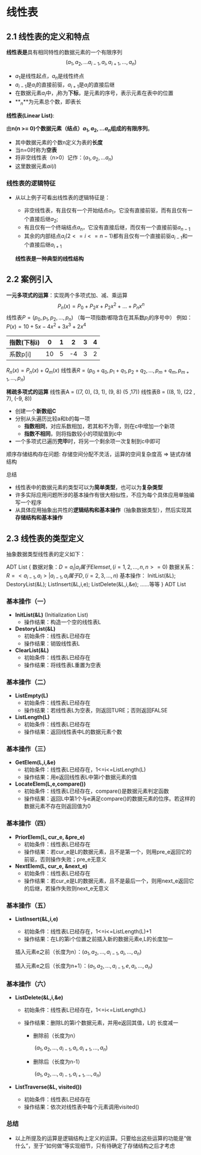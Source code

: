 # 线性表

## 2.1 线性表的定义和特点

**线性表是**具有相同特性的数据元素的一个有限序列
$$
(a_1,a_2,...a_{i-1},a_i,a_{i+1},...,a_n)
$$

- $a_1$是线性起点，$a_n$是线性终点
- $a_{i-1}$是$a_i$的直接前驱，$a_{i+1}$是$a_i$的直接后继
- 在数据元素$a_i$中，$_i$称为**下标**，是元素的序号，表示元素在表中的位置
- **$_n$**为元素总个数，即表长

**线性表(Linear List)**:

由**n(n >= 0)**个数据元素（结点）$a_1,a_2,...a_n$组成的**有限序列**。

- 其中数据元素的个数n定义为表的**长度**
- 当n=0时称为**空表**
- 将非空线性表（n>0）记作：$(a_1,a_2,...a_n)$
- 这里数据元素$ai(i)$

### 线性表的逻辑特征

- 从以上例子可看出线性表的逻辑特征是：

  - 非空线性表，有且仅有一个开始结点$a_1$，它没有直接前驱，而有且仅有一个直接后继$a_2$;
  - 有且仅有一个终端结点$a_n$，它没有直接后继，而仅有一个直接前驱$a_{n-1}$
  - 其余的内部结点$a_i(2 <= i <= n-1)$都有且仅有一个直接前驱$a_{i-1}$和一个直接后继$a_{i+1}$

  **线性表是一种典型的线性结构**

## 2.2 案例引入

**一元多项式的运算**：实现两个多项式加、减、乘运算
$$
P_n(x) = P_0 + P_2x + P_2x^2+ ... + P_nx^n
$$
线性表$P=(p_0,p_1,p_2,...,p_n)$
（每一项指数$i$都隐含在其系数$p_i$的序号中）
例如：$P(x) = 10 + 5x - 4x^2 + 3x^3 + 2x^4$

|指数(下标i)|0|1|2|3|4|
| ---- | ---- | ---- | ---- | ---- | ---- |
|系数p[i]|10|5|-4|3|2|

$R_n(x) = P_n(x) + Q_m(x)$
线性表$R = (p_0 + q_0, p_1 + q_1, p_2 + q_2,...,p_m + q_m, p_{m+1},...,p_n)$

**稀疏多项式的运算**
线性表A = ((7, 0), (3, 1), (9, 8) (5 ,17))
线性表B = ((8, 1), (22 , 7), (-9, 8))

- 创建一个**新数组C**
- 分别从头遍历比较a和b的每一项
  - **指数相同**，对应系数相加，若其和不为零，则在c中增加一个新项
  - **指数不相同**，则将指数较小的项赋值到c中
- 一个多项式已遍历**完毕**时，将另一个剩余项一次复制到c中即可

顺序存储结构存在问题: 存储空间分配不灵活，运算的空间复杂度高 => 链式存储结构

总结

- 线性表中的数据元素的类型可以为**简单类型**，也可以为**复杂类型**
- 许多实际应用问题所涉的基本操作有很大相似性，不应为每个具体应用单独编写一个程序
- 从具体应用抽象出共性的**逻辑结构和基本操作**（抽象数据类型），然后实现其**存储结构和基本操作**

## 2.3 线性表的类型定义

抽象数据类型线性表的定义如下：

ADT List {
	数据对象：$D = {a_i|a_i属于Elemset, (i = 1, 2, ..., n, n>=0)}$
	数据关系：$R = {<a_{i-1}, a_i>|a_{i - 1}, a_i属于D, (i = 2,3,...,n)}$
	基本操作：
		InitList(&L);	DestoryList(&L);
		ListInsert(&L,i,e);	ListDelete(&L,i,&e);
		......等等
} ADT List

### 基本操作（一）

- **InitList(&L)** (Initialization List)
  - 操作结果：构造一个空的线性表L
- **DestoryList(&L)**
  - 初始条件：线性表L已经存在
  - 操作结果：销毁线性表L
- **ClearList(&L)**
  - 初始条件：线性表L已经存在
  - 操作结果：将线性表L重置为空表

### 基本操作（二）

- **ListEmpty(L)**
  - 初始条件：线性表L已经存在
  - 操作结果：若线性表L为空表，则返回TURE；否则返回FALSE
- **ListLength(L)**
  - 初始条件：线性表L已经存在
  - 操作结果：返回线性表中L的数据元素个数

### 基本操作（三）

- **GetElem(L,i,&e)**
  - 初始条件：线性表L已经存在，1<=i<=ListLength(L)
  - 操作结果：用e返回线性表L中第i个数据元素的值
- **LocateElem(L,e,compare())**
  - 初始条件：线性表L已经存在，compare()是数据元素判定函数
  - 操作结果：返回L中第1个与e满足compare()的数据元素的位序。若这样的数据元素不存在则返回值为0

### 基本操作（四）

- **PriorElem(L, cur_e, &pre_e)**
  - 初始条件：线性表L已经存在
  - 操作结果：若cur_e是L的数据元素，且不是第一个，则用pre_e返回它的前驱，否则操作失败；pre_e无意义
- **NextElem(L, cur_e, &next_e)**
  - 初始条件：线性表L已经存在
  - 操作结果：若cur_e是L的数据元素，且不是最后一个，则用next_e返回它的后继，若操作失败则next_e无意义

### 基本操作（五）

- **ListInsert(&L,i,e)**

  - 初始条件：线性表L已经存在，1<=i<=ListLength(L)+1
  - 操作结果：在L的第i个位置之前插入新的数据元素e,L的长度加一

  插入元素e之前（长度为n）：$(a_1,a_2,...,a_{i-1},a_i,...,a_n)$

  插入元素e之后（长度为n+1）：$(a_1,a_2,...,a_{i-1},e,a_i,...,a_n)$

### 基本操作（六）

- **ListDelete(&L,i,&e)**

  - 初始条件：线性表L已经存在，1<=i<=ListLength(L)

  - 操作结果：删除L的第i个数据元素，并用e返回其值，L的 长度减一

    - 删除前（长度为n）

      ​	$(a_1,a_2,...,a_{i-1},a_i,a_{i+1},...,a_n)$

    - 删除后（长度为n-1）

      ​	$(a_1,a_2,...,a_{i-1},a_{i+1},...,a_n)$

- **ListTraverse(&L, visited())**

  - 初始条件：线性表L已经存在
  - 操作结果：依次对线性表中每个元素调用visited()

### 总结

- 以上所提及的运算是逻辑结构上定义的运算。只要给出这些运算的功能是“做什么”，至于“如何做”等实现细节，只有待确定了存储结构之后才考虑
